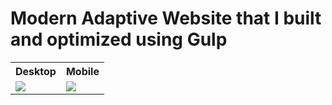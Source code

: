 # Modern Adaptive Website that I built and optimized using Gulp

<table style="width:100%">
  <tr>
    <th>Desktop</th>
    <th>Mobile</th>
  </tr>
  <tr>
    <td valign="top"><img src="https://user-images.githubusercontent.com/60577503/181359119-ffc8e767-1c7a-4deb-b91d-70cca1a6c0c0.png"></td>
    <td valign="top"><img src="https://user-images.githubusercontent.com/60577503/181359129-4ead0c43-c5b1-4581-a6fd-f90725844c48.png"></td>
  </tr>
</table>
